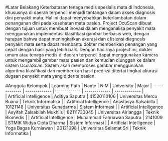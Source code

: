 #Latar Belakang 
Keterbatasan tenaga medis spesialis mata di Indonesia, khususnya di daerah terpencil menjadi tantangan dalam akses diagnosis dini penyakit mata. Hal ini dapat menyebabkan keterlambatan dalam penanganan dini pada kesehatan mata pasien. Project OcuScan dibuat dengan tujuan untuk membuat inovasi dalam menganalisa penyakit mata menggunakan implementasi klasifikasi gambar berbasis web, dengan harapan bahwa dapat meningkatkan akurasi dan efisiensi diagnosis penyakit mata serta dapat membantu dokter memberikan penangan yang cepat dengan hasil yang lebih baik. 
Dengan hadirnya project ini, dokter umum atau tenaga medis di daerah terpencil dapat menggunakan kamera untuk mengambil gambar mata pasien dan kemudian diunggah ke dalam sistem OculaScan. Sistem akan memproses gambar menggunakan algoritma klasifikasi dan memberikan hasil prediksi ditertai tingkat akurasi dugaan penyakit mata yang diderita pasien.

#Anggota Kelompok
| Learning Path | Name | NIM | University | Major
| ------------- | ------------- |------------- | ------------- | ------------- |  
| Artificial Intelligence | Aditiya Saputra | 41520110106 | Universitas Mercu Buana | Teknik Informatika |
| Artificial Intelligence | Anastasya Salsabilla | 10121148 | Universitas Gunadarma | Sistem Informasi |
| Artificial Intelligence | Asyifah Zalsabilah Mukhlis | 82111733045 | Universitas Airlangga | Teknik Biomedis |
| Artificial Intelligence | Muhammad Fahriawan Saputra | 2141009 | STMIK Widya Cipta Dharma | Sistem Informasi |
| Artificial Intelligence | Yoga Bagas Kurniawan | 20121098 | Universitas Selamat Sri | Teknik Informatika |
